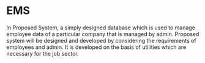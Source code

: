 # EMS

In Proposed System, a simply designed database which is used to manage employee data of a particular company that is managed by admin. Proposed system will be designed and developed by considering the requirements of employees and admin. It is developed on the basis of utilities which are necessary for the job sector.

